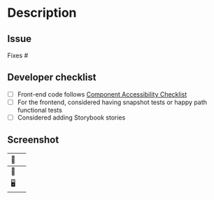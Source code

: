 # Description
<!-- Explain why you've made the changes, and highlight any areas of 'weirdness' -->



## Issue
<!-- If this PR is related to a project, and there's no related issue, link this PR to the project -->

Fixes #

## Developer checklist

- [ ] Front-end code follows [Component Accessibility Checklist](../DEVELOPMENT_HANDBOOK.md#component-accessibility-checklist-for-testing)
- [ ] For the frontend, considered having snapshot tests or happy path functional tests
- [ ] Considered adding Storybook stories

<!-- You might also want to check the tests locally with `npm run test`, although CI will check this for you -->

## Screenshot
<!-- If this PR results in visual changes -->

| 📸 |  |
|---------|---|
| 📱  | <!-- Include a **Mobile** screenshot or screen recording demonstrating your change--> |
| 🖥️ | <!-- Include a **Desktop** screenshot or screen recording demonstrating your change--> |
